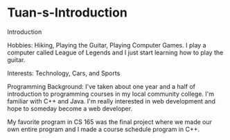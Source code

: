 Tuan-s-Introduction
===================

Introduction

Hobbies:
Hiking, Playing the Guitar, Playing Computer Games.  I play a computer called League of Legends and I
just start learning how to play the guitar.

Interests:
Technology, Cars, and Sports

Programming Background:
I've taken about one year and a half of introduction to programming courses in my local community college.  I'm familiar
with C++ and Java.  I'm really interested in web development and hope to someday become a web developer.

My favorite program in CS 165 was the final project where we made our own entire program and I made a course
schedule program in C++.
